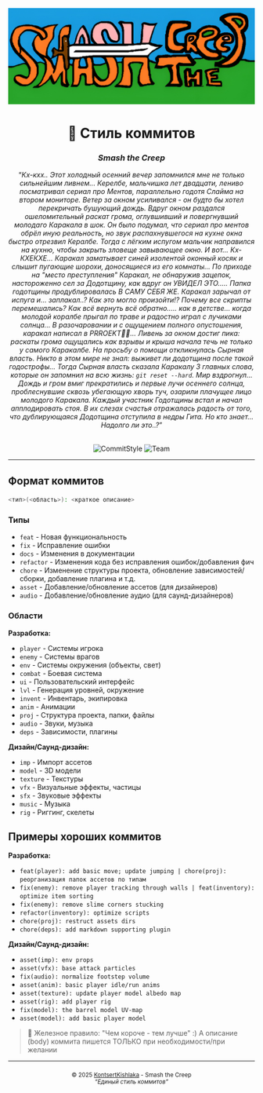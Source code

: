 <div align="center">
  <img src="./.media/stc-cover-us.png" alt="Smash the Creep Cover"/>
  <h1>👾 Стиль коммитов</h1>
  <h3><i>Smash the Creep</i></h3>
  <q><i>Кх-кхх.. Этот холодный осенний вечер запомнился мне не только сильнейшим ливнем... Керелбе, мальчишка лет двадцати, лениво посматривал сериал про Ментов, параллельно годотя Слайма на втором мониторе. Ветер за окном усиливался - он будто бы хотел перекричать бушующий дождь. Вдруг окном раздался ошеломительный раскат грома, оглувшивший и повергнувший молодаго Каракала в шок. Он было подумал, что сериал про ментов обрёл иную реальность, но звук распахнувшегося на кухне окна быстро отрезвил Кералбе. Тогда с лёгким испугом мальчик направился на кухню, чтобы закрыть зловеще завывающее окно. И вот... Кх-КХЕКХЕ... Каракал заматывает синей изолентой оконный косяк и слышит пугающие шорохи, доносящиеся из его комнаты... По приходе на "место преступления" Каракал, не обнаружив зацепок, настороженно сел за Додотщину, как вдруг он УВИДЕЛ ЭТО..... Папка годотщины продублировалась В САМУ СЕБЯ ЖЕ. Каракал зарычал от испуга и... заплакал..? Как это могло произойти!? Почему все скрипты перемешались? Как всё вернуть всё обратно..... как в детстве... когда молодой коралбе прыгал по траве и радостно играл с лучиками солнца... В разочаровании и с ощущением полного опустошения, каракал написал в PRROEKT🦅🦅... Ливень за окном достиг пика: раскаты грома ощущались как взрывы и крыша начала течь не только у самого Каракалбе. На просьбу о помощи откликнулась Сырная власть. Никто в этом мире не знал: выживет ли додотщина после такой годострофы... Тогда Сырная власть сказала Каракалу 3 главных слова, которые он запомнил на всю жизнь: <code>git reset --hard</code>. Мир вздрогнул... Дождь и гром вмиг прекратились и первые лучи осеннего солнца, проблеснувшие сквозь убегающую хворь туч, озарили плачущее лицо молодого Каракала. Каждый участник Годотщины встал и начал апплодировать стоя. В их слезах счастья отражалась радость от того, что дублирующаяся Додотщина отступила в недры Гита. Но кто знает... Надолго ли это..?</i></q>
  <br>
  <br>

![CommitStyle](https://img.shields.io/badge/Docs-CommitStyle-yellow?logo=readme&logoColor=white) ![Team](https://img.shields.io/badge/Team-KontsertKishlaka-purple?logo=refinedgithub&logoColor=white)
</div>

---

## Формат коммитов

```bash
<тип>(<область>): <краткое описание>
```

### Типы

- `feat` - Новая функциональность
- `fix` - Исправление ошибки
- `docs` - Изменения в документации
- `refactor` - Изменения кода без исправления ошибок/добавления фич
- `chore` - Изменение структуры проекта, обновление зависимостей/сборки, добавление плагина и т.д.
- `asset` - Добавление/обновление ассетов (для дизайнеров)
- `audio` - Добавление/обновление аудио (для саунд-дизайнеров)

### Области

**Разработка:**

- `player` - Системы игрока
- `enemy` - Системы врагов
- `env` - Системы окружения (объекты, свет)
- `combat` - Боевая система
- `ui` - Пользовательский интерфейс
- `lvl` - Генерация уровней, окружение
- `invent` - Инвентарь, экипировка
- `anim` - Анимации
- `proj` - Структура проекта, папки, файлы
- `audio` - Звуки, музыка
- `deps` - Зависимости, плагины

**Дизайн/Саунд-дизайн:**

- `imp` - Импорт ассетов
- `model` - 3D модели
- `texture` - Текстуры
- `vfx` - Визуальные эффекты, частицы
- `sfx` - Звуковые эффекты
- `music` - Музыка
- `rig` - Риггинг, скелеты

## Примеры хороших коммитов

**Разработка:**

- `feat(player): add basic move; update jumping | chore(proj): реорганизация папок ассетов по типам`
- `fix(enemy): remove player tracking through walls | feat(inventory): optimize item sorting`
- `fix(enemy): remove slime corners stucking`
- `refactor(inventory): optimize scripts`
- `chore(proj): restruct assets dirs`
- `chore(deps): add markdown supporting plugin`

**Дизайн/Саунд-дизайн:**

- `asset(imp): env props`
- `asset(vfx): base attack particles`
- `fix(audio): normalize footstep volume`
- `asset(anim): basic player idle/run anims`
- `asset(texture): update player model albedo map`
- `asset(rig): add player rig`
- `fix(model): the barrel model UV-map`
- `asset(model): add basic player model`

> 💬 Железное правило: "Чем короче - тем лучше" \:)
> А описание (body) коммита пишется ТОЛЬКО при необходимости/при желании

---

<div align="center">
  <sub>© 2025 <a href="https://github.com/KontsertKishlaka" target="_blank">KontsertKishlaka</a> - Smash the Creep</sub>
  <br>
  <sup><i>“Единый стиль коммитов”</i></sup>
</div>
